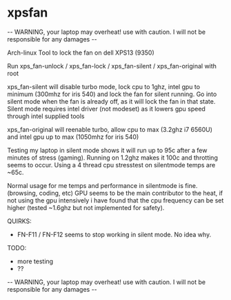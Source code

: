 # xpsfan

-- WARNING, your laptop may overheat! use with caution. I will not be responsible for any damages --

Arch-linux Tool to lock the fan on dell XPS13 (9350)

Run xps_fan-unlock / xps_fan-lock / xps_fan-silent  / xps_fan-original with root

xps_fan-silent will disable turbo mode, lock cpu to 1ghz, intel gpu to minimum (300mhz for iris 540) and lock the fan for silent running.
Go into silent mode when the fan is already off, as it will lock the fan in that state.
Silent mode requires intel driver (not modeset) as it lowers gpu speed through intel supplied tools

xps_fan-original will reenable turbo, allow cpu to max (3.2ghz i7 6560U) and intel gpu up to max (1050mhz for iris 540)

Testing my laptop in silent mode shows it will run up to 95c after a few minutes of stress (gaming). 
Running on 1.2ghz makes it 100c and throtting seems to occur.
Using a 4 thread cpu stresstest on silentmode temps are ~65c.

Normal usage for me temps and performance in silentmode is fine. (browsing, coding, etc)
GPU seems to be the main contributor to the heat, if not using the gpu intensively i have found that the cpu frequency can be set higher (tested ~1.6ghz but not implemented for safety).

QUIRKS:

- FN-F11 / FN-F12 seems to stop working in silent mode. No idea why.

TODO:

- more testing
- ??

-- WARNING, your laptop may overheat! use with caution. I will not be responsible for any damages --

